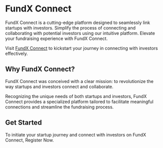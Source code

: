 # FundX Connect

FundX Connect is a cutting-edge platform designed to seamlessly link startups with investors. Simplify the process of connecting and collaborating with potential investors using our intuitive platform. Elevate your fundraising experience with FundX Connect.

Visit [FundX Connect](https://www.fundxconnect.com/) to kickstart your journey in connecting with investors effectively.

## Why FundX Connect?

FundX Connect was conceived with a clear mission: to revolutionize the way startups and investors connect and collaborate.

Recognizing the unique needs of both startups and investors, FundX Connect provides a specialized platform tailored to facilitate meaningful connections and streamline the fundraising process.

## Get Started

To initiate your startup journey and connect with investors on FundX Connect, Register Now.